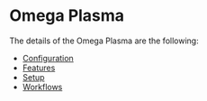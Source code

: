# Omega Plasma

The details of the Omega Plasma are the following:
* [Configuration](/cmf.custom.help/techspec>connectiot>iotequipmenttypes>OmegaPlasma>OmegaPlasma-Configuration)
* [Features](/cmf.custom.help/techspec>connectiot>iotequipmenttypes>OmegaPlasma>OmegaPlasma-Features)
* [Setup](/cmf.custom.help/techspec>connectiot>iotequipmenttypes>OmegaPlasma>OmegaPlasma-Setup)
* [Workflows](/cmf.custom.help/techspec>connectiot>iotequipmenttypes>OmegaPlasma>OmegaPlasma-Workflows)


